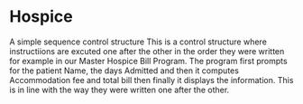 # Hospice
A simple sequence control structure
This is a control structure where instructiions are excuted one after the other in the order they were written for example in our Master Hospice Bill Program. The program first prompts for the patient Name, the days Admitted and then it computes Accommodation fee and total bill then finally it displays the information. This is in line with the way they were written one after the other.
